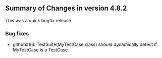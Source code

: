 ## Summary of Changes in version 4.8.2 ##

This was a quick bugfix release

### Bug fixes ###

- github#96: TestSuite(MyTestCase.class) should dynamically detect if MyTestCase
  is a TestCase
